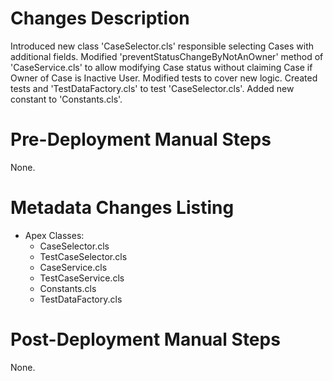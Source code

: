 # Changes Description
Introduced new class 'CaseSelector.cls' responsible selecting Cases with additional fields. Modified 'preventStatusChangeByNotAnOwner' method of 'CaseService.cls' to allow modifying Case status without claiming Case if Owner of Case is Inactive User. Modified tests to cover new logic. Created tests and 'TestDataFactory.cls' to test 'CaseSelector.cls'. Added new constant to 'Constants.cls'.
# Pre-Deployment Manual Steps
None.
# Metadata Changes Listing
- Apex Classes:
    - CaseSelector.cls
    - TestCaseSelector.cls
    - CaseService.cls
    - TestCaseService.cls
    - Constants.cls
    - TestDataFactory.cls
# Post-Deployment Manual Steps
None.